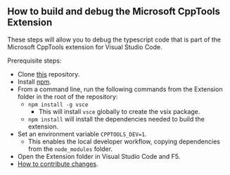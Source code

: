## How to build and debug the Microsoft CppTools Extension

These steps will allow you to debug the typescript code that is part of the Microsoft CppTools extension for Visual Studio Code.

Prerequisite steps:
  * Clone [this](https://github.com/Microsoft/vscode-cpptools) repository.
  * Install [npm](https://nodejs.org).
  * From a command line, run the following commands from the Extension folder in the root of the repository:
      * `npm install -g vsce`
        * This will install `vsce` globally to create the vsix package.
      * `npm install` will install the dependencies needed to build the extension.
  * Set an environment variable `CPPTOOLS_DEV=1`.
    * This enables the local developer workflow, copying dependencies from the `node_modules` folder.
  * Open the Extension folder in Visual Studio Code and F5.
  * [How to contribute changes](LanguageServer/How%20to%20Contribute%20Changes.md).
